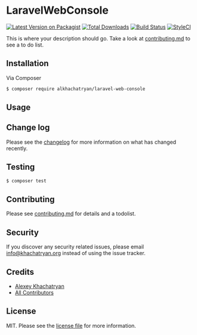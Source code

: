 # LaravelWebConsole

[![Latest Version on Packagist][ico-version]][link-packagist]
[![Total Downloads][ico-downloads]][link-downloads]
[![Build Status][ico-travis]][link-travis]
[![StyleCI][ico-styleci]][link-styleci]

This is where your description should go. Take a look at [contributing.md](contributing.md) to see a to do list.

## Installation

Via Composer

``` bash
$ composer require alkhachatryan/laravel-web-console
```

## Usage

## Change log

Please see the [changelog](changelog.md) for more information on what has changed recently.

## Testing

``` bash
$ composer test
```

## Contributing

Please see [contributing.md](contributing.md) for details and a todolist.

## Security

If you discover any security related issues, please email info@khachatryan.org instead of using the issue tracker.

## Credits

- [Alexey Khachatryan][link-author]
- [All Contributors][link-contributors]

## License

MIT. Please see the [license file](license.md) for more information.

[ico-version]: https://img.shields.io/packagist/v/alkhachatryan/laravel-web-console.svg?style=flat-square
[ico-downloads]: https://img.shields.io/packagist/dt/alkhachatryan/laravel-web-console.svg?style=flat-square
[ico-travis]: https://img.shields.io/travis/alkhachatryan/laravel-web-console/master.svg?style=flat-square
[ico-styleci]: https://styleci.io/repos/12345678/shield

[link-packagist]: https://packagist.org/packages/alkhachatryan/laravel-web-console
[link-downloads]: https://packagist.org/packages/alkhachatryan/laravel-web-console
[link-travis]: https://travis-ci.org/alkhachatryan/laravel-web-console
[link-styleci]: https://styleci.io/repos/12345678
[link-author]: https://github.com/alkhachatryan
[link-contributors]: ../../contributors]
